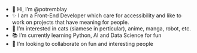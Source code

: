 - 👋 Hi, I’m @potremblay
- ✨ I am a Front-End Developer which care for accessibility and like to work on projects that have meaning for people.
- 🤖 I’m interested in cats (siamese in perticular), anime, manga, robot, etc.
- 📚 I’m currently learning Python, AI and Data Science for fun
- 🍭 I’m looking to collaborate on fun and interesting people



<!---
potremblay/potremblay is a ✨ special ✨ repository because its `README.md` (this file) appears on your GitHub profile.
You can click the Preview link to take a look at your changes.

- 📫 How to reach me ...
🤖
--->
